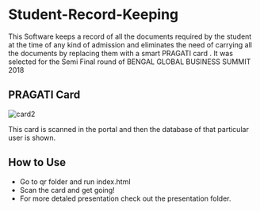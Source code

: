 # Student-Record-Keeping
This Software keeps a record of all the documents required by the student at the time of any kind of admission and eliminates the need of carrying all the documents by replacing them with a smart PRAGATI card . It was selected for the Semi Final round of BENGAL GLOBAL BUSINESS SUMMIT 2018

## PRAGATI Card
![card2](https://user-images.githubusercontent.com/28597524/52831038-117e7180-30f9-11e9-91ce-9d185be17a79.jpg)

This card is scanned in the portal and then the database of that particular user is shown.

## How to Use
* Go to qr folder and run index.html 
* Scan the card and get going!
* For more detaled presentation check out the presentation folder.
